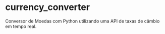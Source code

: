 # currency_converter
Conversor de Moedas com Python utilizando uma API de taxas de câmbio em tempo real.
